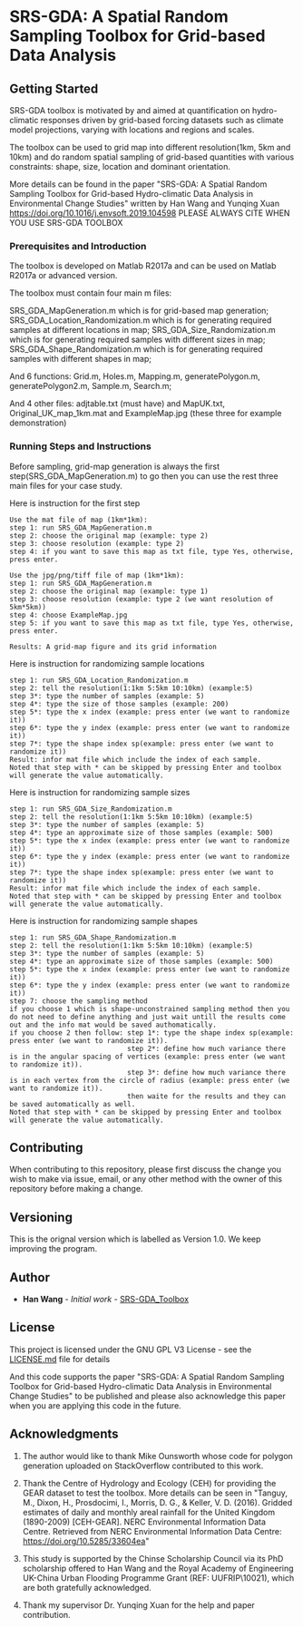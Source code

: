 # SRS-GDA: A Spatial Random Sampling Toolbox for Grid-based Data Analysis

## Getting Started

SRS-GDA toolbox is motivated by and aimed at quantification on hydro-climatic responses driven by grid-based forcing datasets such as climate model projections, varying with locations and regions and scales. 

The toolbox can be used to grid map into different resolution(1km, 5km and 10km) and do random spatial sampling of grid-based quantities with various constraints: shape, size, location and dominant orientation.

More details can be found in the paper "SRS-GDA: A Spatial Random Sampling Toolbox for Grid-based Hydro-climatic Data Analysis in Environmental Change Studies" written by Han Wang and Yunqing Xuan https://doi.org/10.1016/j.envsoft.2019.104598 PLEASE ALWAYS CITE WHEN YOU USE SRS-GDA TOOLBOX

### Prerequisites and Introduction

The toolbox is developed on Matlab R2017a and can be used on Matlab R2017a or advanced version.

The toolbox must contain four main m files:

SRS_GDA_MapGeneration.m which is for grid-based map generation;
SRS_GDA_Location_Randomization.m which is for generating required samples at different locations in map;
SRS_GDA_Size_Randomization.m which is for generating required samples with different sizes in map;
SRS_GDA_Shape_Randomization.m which is for generating required samples with different shapes in map;

And 6 functions: Grid.m, Holes.m, Mapping.m, generatePolygon.m, generatePolygon2.m, Sample.m, Search.m;

And 4 other files: adjtable.txt (must have) and MapUK.txt, Original_UK_map_1km.mat and ExampleMap.jpg (these three for example demonstration)

### Running Steps and Instructions

Before sampling, grid-map generation is always the first step(SRS_GDA_MapGeneration.m) to go then you can use the rest three main files for your case study.

Here is instruction for the first step
```
Use the mat file of map (1km*1km):
step 1: run SRS_GDA_MapGeneration.m
step 2: choose the original map (example: type 2)
step 3: choose resolution (example: type 2)
step 4: if you want to save this map as txt file, type Yes, otherwise, press enter.

Use the jpg/png/tiff file of map (1km*1km):
step 1: run SRS_GDA_MapGeneration.m
step 2: choose the original map (example: type 1)
step 3: choose resolution (example: type 2 (we want resolution of 5km*5km))
step 4: choose ExampleMap.jpg
step 5: if you want to save this map as txt file, type Yes, otherwise, press enter.

Results: A grid-map figure and its grid information
```

Here is instruction for randomizing sample locations
```
step 1: run SRS_GDA_Location_Randomization.m
step 2: tell the resolution(1:1km 5:5km 10:10km) (example:5)
step 3*: type the number of samples (example: 5)
step 4*: type the size of those samples (example: 200)
step 5*: type the x index (example: press enter (we want to randomize it))
step 6*: type the y index (example: press enter (we want to randomize it))
step 7*: type the shape index sp(example: press enter (we want to randomize it))
Result: infor mat file which include the index of each sample.
Noted that step with * can be skipped by pressing Enter and toolbox will generate the value automatically.
```

Here is instruction for randomizing sample sizes
```
step 1: run SRS_GDA_Size_Randomization.m
step 2: tell the resolution(1:1km 5:5km 10:10km) (example:5)
step 3*: type the number of samples (example: 5)
step 4*: type an approximate size of those samples (example: 500)
step 5*: type the x index (example: press enter (we want to randomize it))
step 6*: type the y index (example: press enter (we want to randomize it))
step 7*: type the shape index sp(example: press enter (we want to randomize it))
Result: infor mat file which include the index of each sample.
Noted that step with * can be skipped by pressing Enter and toolbox will generate the value automatically.
```

Here is instruction for randomizing sample shapes
```
step 1: run SRS_GDA_Shape_Randomization.m
step 2: tell the resolution(1:1km 5:5km 10:10km) (example:5)
step 3*: type the number of samples (example: 5)
step 4*: type an approximate size of those samples (example: 500)
step 5*: type the x index (example: press enter (we want to randomize it))
step 6*: type the y index (example: press enter (we want to randomize it))
step 7: choose the sampling method
if you choose 1 which is shape-unconstrained sampling method then you do not need to define anything and just wait untill the results come out and the info mat would be saved authomatically.
if you choose 2 then follow: step 1*: type the shape index sp(example: press enter (we want to randomize it)).
                             step 2*: define how much variance there is in the angular spacing of vertices (example: press enter (we want to randomize it)).
							 step 3*: define how much variance there is in each vertex from the circle of radius (example: press enter (we want to randomize it)).
							 then waite for the results and they can be saved automatically as well.
Noted that step with * can be skipped by pressing Enter and toolbox will generate the value automatically.
```

## Contributing

When contributing to this repository, please first discuss the change you wish to make via issue, email, or any other method with the owner of this repository before making a change.

## Versioning

This is the orignal version which is labelled as Version 1.0. We keep improving the program.

## Author

* **Han Wang** - *Initial work* - [SRS-GDA_Toolbox](https://github.com/wanghan924/SRS-GDA_Toolbox.git)


## License

This project is licensed under the GNU GPL V3 License - see the [LICENSE.md](LICENSE.md) file for details

And this code supports the paper "SRS-GDA: A Spatial Random Sampling Toolbox for Grid-based Hydro-climatic Data Analysis in Environmental Change Studies" to be published and please also acknowledge this paper when you are applying this code in the future.

## Acknowledgments

1. The author would like to thank Mike Ounsworth whose code for polygon generation uploaded on StackOverflow contributed to this work.  

2. Thank the Centre of Hydrology and Ecology (CEH) for providing the GEAR dataset to test the toolbox. More details can be seen in "Tanguy, M., Dixon, H., Prosdocimi, I., Morris, D. G., & Keller, V. D. (2016). Gridded estimates of daily and monthly areal rainfall for the United Kingdom (1890-2009) [CEH-GEAR]. NERC Environmental Information Data Centre. Retrieved from NERC Environmental Information Data Centre: https://doi.org/10.5285/33604ea"

3. This study is supported by the Chinse Scholarship Council via its PhD scholarship offered to Han Wang and the Royal Academy of Engineering UK-China Urban Flooding Programme Grant (REF: UUFRIP\10021), which are both gratefully acknowledged.

4. Thank my supervisor Dr. Yunqing Xuan for the help and paper contribution.
